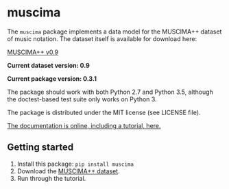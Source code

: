 muscima
=======

The ``muscima`` package implements a data model for the MUSCIMA++
dataset of music notation. The dataset itself is available for download
here:

[MUSCIMA++ v0.9](https://ufal.mff.cuni.cz/jan-hajic-jr/MUSCIMA++_v0.9.zip)

**Current dataset version: 0.9**

**Current package version: 0.3.1**

The package should work with both Python 2.7 and Python 3.5,
although the doctest-based test suite only works on Python 3.

The package is distributed under the MIT license (see LICENSE file).

[The documentation is online, including a tutorial, here.](https://muscima.readthedocs.io)

Getting started
---------------

1. Install this package: ``pip install muscima``
2. Download the [MUSCIMA++ dataset](https://ufal.mff.cuni.cz/jan-hajic-jr/MUSCIMA++_v0.9.zip).
3. Run through the tutorial.